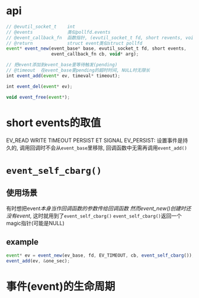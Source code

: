 # api
```js
// @evutil_socket_t    int
// @events             类似pollfd.events
// @event_callback_fn  函数指针, (evutil_socket_t fd, short revents, void* arg):void
// @return             struct event类似struct pollfd
event* event_new(event_base* base, evutil_socket_t fd, short events,
                 event_callback_fn cb, void* arg);

// 把event添加到event_base里等待触发(pending)
// @timeout  在event_base里pending的超时时间, NULL时无限长
int event_add(event* ev, timeval* timeout);

int event_del(event* ev);

void event_free(event*);
```

# short events的取值
EV_READ WRITE TIMEOUT PERSIST ET SIGNAL
EV_PERSIST: 设置事件是持久的, 调用回调时不会从`event_base`里移除, 回调函数中无需再调用`event_add()`

# `event_self_cbarg()`
## 使用场景
有时想把event*本身当作回调函数的参数传给回调函数
然而event_new()创建时还没有event*, 这时就用到了`event_self_cbarg()`
`event_self_cbarg()`返回一个magic指针(可能是NULL)
## example
```js
event* ev = event_new(ev_base, fd, EV_TIMEOUT, cb, event_self_cbarg());
event_add(ev, &one_sec);
```

# 事件(event)的生命周期
